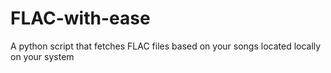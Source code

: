 # FLAC-with-ease
A python script that fetches FLAC files based on your songs located locally on your system
